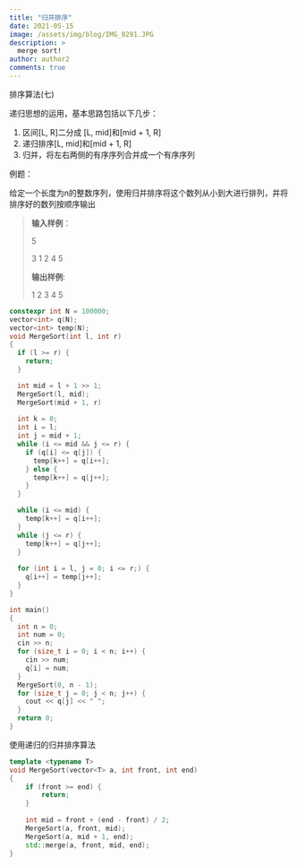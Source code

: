 ```yaml
---
title: "归并排序"
date: 2021-05-15
image: /assets/img/blog/IMG_0291.JPG
description: >
  merge sort!
author: author2
comments: true
---
```


排序算法(七)

递归思想的运用，基本思路包括以下几步：

1. 区间[L, R]二分成 [L, mid]和[mid + 1, R]
2. 递归排序[L, mid]和[mid + 1, R]
3. 归并，将左右两侧的有序序列合并成一个有序序列

例题：

给定一个长度为n的整数序列，使用归并排序将这个数列从小到大进行排列，并将排序好的数列按顺序输出

> **输入样例**：
>
> 5
>
> 3 1 2 4 5
>
> **输出样例**:
>
> 1 2 3 4 5



```cpp
constexpr int N = 100000;
vector<int> q(N);
vector<int> temp(N);
void MergeSort(int l, int r)
{
  if (l >= r) {
    return;
  }

  int mid = l + 1 >> 1;
  MergeSort(l, mid);
  MergeSort(mid + 1, r)
  
  int k = 0; 
  int i = l;
  int j = mid + 1;
  while (i <= mid && j <= r) {
    if (q[i] <= q[j]) {
      temp[k++] = q[i++];
    } else {
      temp[k++] = q[j++];
    }
  }

  while (i <= mid) {
    temp[k++] = q[i++];
  }
  while (j <= r) {
    temp[k++] = q[j++];
  }
  
  for (int i = l, j = 0; i <= r;) {
    q[i++] = temp[j++];
  }
}

int main()
{
  int n = 0;
  int num = 0;
  cin >> n;
  for (size_t i = 0; i < n; i++) {
    cin >> num;
    q[i] = num;
  }
  MergeSort(0, n - 1);
  for (size_t j = 0; j < n; j++) {
    cout << q[j] << " ";
  }
  return 0;
}
```

使用递归的归并排序算法

```c++
template <typename T>
void MergeSort(vector<T> a, int front, int end)
{
    if (front >= end) {
        return;
    }
    
    int mid = front + (end - front) / 2;
    MergeSort(a, front, mid);
    MergeSort(a, mid + 1, end);
    std::merge(a, front, mid, end);
}
```

